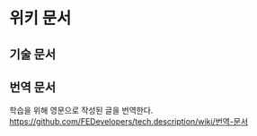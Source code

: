 # 위키 문서

## 기술 문서

## 번역 문서
학습을 위해 영문으로 작성된 글을 번역한다.<br>
https://github.com/FEDevelopers/tech.description/wiki/번역-문서<br>